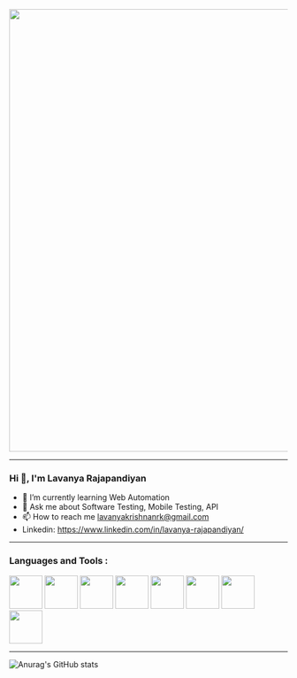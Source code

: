 
<div id="header" align="center">
  <img src="https://nuventureconnect.com/blog/wp-content/uploads/2019/11/Software_Testing1.jpg" width="800"/>
</div>

---

                
### Hi 👋, I'm Lavanya Rajapandiyan


- 🌱 I’m currently learning Web Automation
- 💬 Ask me about Software Testing, Mobile Testing, API 
- 📫 How to reach me lavanyakrishnanrk@gmail.com
- Linkedin: https://www.linkedin.com/in/lavanya-rajapandiyan/

---
### Languages and Tools :
<img src ="https://github.com/LavanyaRajapandiyan/LavanyaRajapandiyan/assets/144604083/056dde26-4dce-4b80-afd8-1c90b5296680" width="60"/>
<img src ="https://github.com/LavanyaRajapandiyan/LavanyaRajapandiyan/assets/144604083/bb9767f1-2966-4876-b110-63cfa7e84333" width="60"/>
<img src ="https://github.com/LavanyaRajapandiyan/LavanyaRajapandiyan/assets/144604083/13ceaabe-faa0-4ca2-a12e-c1c8774b7c79" width="60"/>
<img src ="https://github.com/LavanyaRajapandiyan/LavanyaRajapandiyan/assets/144604083/eb8edc39-ece9-47d4-ae36-e617e283d71c" width="60"/>
<img src ="https://github.com/LavanyaRajapandiyan/LavanyaRajapandiyan/assets/144604083/ce5956ae-9823-4562-aa29-99d12a4a0535" width="60"/>
<img src ="https://github.com/LavanyaRajapandiyan/LavanyaRajapandiyan/assets/144604083/656e8385-ee67-419c-8cc3-b57c0e6486b4" width="60"/>
<img src ="https://github.com/LavanyaRajapandiyan/LavanyaRajapandiyan/assets/144604083/9b265841-ea50-4d3c-933f-a3f236313469" width="60"/>
<img src ="https://github.com/LavanyaRajapandiyan/LavanyaRajapandiyan/assets/144604083/11c58bd6-25e5-4bd9-8bdb-eced751de7b6" width="60"/>

---



![Anurag's GitHub stats](https://github-readme-stats.vercel.app/api?username=LavanyaRajapandiyan&show_icons=true&theme=transparent)
























